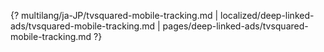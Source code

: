 {? multilang/ja-JP/tvsquared-mobile-tracking.md | localized/deep-linked-ads/tvsquared-mobile-tracking.md | pages/deep-linked-ads/tvsquared-mobile-tracking.md ?}
